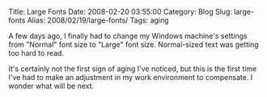 Title: Large Fonts
Date: 2008-02-20 03:55:00
Category: Blog
Slug: large-fonts
Alias: 2008/02/19/large-fonts/
Tags: aging


<p>
A few days ago, I finally had to change my Windows machine's settings from "Normal" font size to "Large" font size.  Normal-sized text was getting too hard to read.
</p>
<p>
It's certainly not the first sign of aging I've noticed, but this is the first time I've had to make an adjustment in my work environment to compensate.  I wonder what will be next.
</p>
